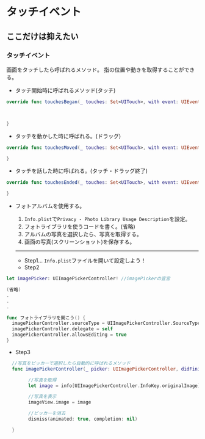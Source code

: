 # タッチイベント
## ここだけは抑えたい
### タッチイベント
画面をタッチしたら呼ばれるメソッド。
指の位置や動きを取得することができる。

- タッチ開始時に呼ばれるメソッド(タッチ)

```swift
override func touchesBegan(_ touches: Set<UITouch>, with event: UIEvent?) {



}
```

- タッチを動かした時に呼ばれる。(ドラッグ)

```swift
override func touchesMoved(_ touches: Set<UITouch>, with event: UIEvent?) {

}
```

- タッチを話した時に呼ばれる。(タッチ・ドラッグ終了)

```swift
override func touchesEnded(_ touches: Set<UITouch>, with event: UIEvent?) {

}
```

- フォトアルバムを使用する。

  1. `Info.plist`で`Privacy - Photo Library Usage Description`を設定。
  2. フォトライブラリを使うコードを書く。(省略)
  3. アルバムの写真を選択したら、写真を取得する。
  4. 画面の写真(スクリーンショット)を保存する。
  ---
  - Step1... `Info.plist`ファイルを開いて設定しよう！
  - Step2

```swift
let imagePicker: UIImagePickerController! //imagePickerの宣言

(省略)
.
.
.

func フォトライブラリを開こう() {
  imagePickerController.sourceType = UIImagePickerController.SourceType.photoLibrary
  imagePickerController.delegate = self
  imagePickerController.allowsEditing = true
}

```

  - Step3

```swift
  //写真をピッカーで選択したら自動的に呼ばれるメソッド
  func imagePickerController(_ picker: UIImagePickerController, didFinishPickingMediaWithInfo info: [UIImagePickerController.InfoKey : Any]) {

        //写真を取得
        let image = info[UIImagePickerController.InfoKey.originalImage] as! UIImage

        //写真を表示
        imageView.image = image

        //ピッカーを消去
        dismiss(animated: true, completion: nil)

  }
```
